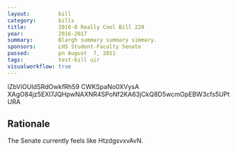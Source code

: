 ```yaml
---
layout:         bill
category:       bills
title:          2016-8 Really Cool Bill 229
year:           2016-2017
summary:        Blargh summary summary simmary.
sponsors:       LHS Student-Faculty Senate
passed:         pn August  7, 2011
tags:           test-bill uir
visualworkflow: true
---
```



lZbViOUldSRdOwkfRh59 CWKSpaNo0XVysA XAgO84jz5EXl7JQHpwNAXNR4SPoNf2KA63jCkQ8D5wcmOpEBW3cfs5UPtURA 




Rationale
---------
The Senate currently feels like HtzdgsvxvAvN.
